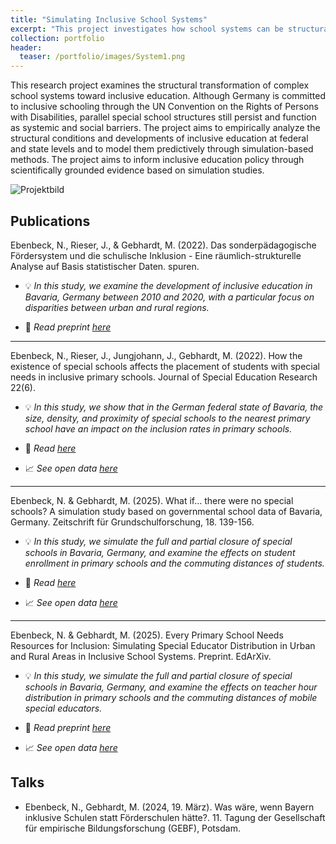 ```yaml
---
title: "Simulating Inclusive School Systems"
excerpt: "This project investigates how school systems can be structurally transformed toward inclusion. Using school statistics and geographic data, we analyze current structures and simulate the future effects of reforms — such as closing special schools — on student placement, resource allocation, and school access."
collection: portfolio
header:
  teaser: /portfolio/images/System1.png
---
```


This research project examines the structural transformation of complex school systems toward inclusive education. Although Germany is committed to inclusive schooling through the UN Convention on the Rights of Persons with Disabilities, parallel special school structures still persist and function as systemic and social barriers. The project aims to empirically analyze the structural conditions and developments of inclusive education at federal and state levels and to model them predictively through simulation-based methods. The project aims to inform inclusive education policy through scientifically grounded evidence based on simulation studies.

![Projektbild](/portfolio/images/System2.png)

## Publications

Ebenbeck, N., Rieser, J., & Gebhardt, M. (2022). Das sonderpädagogische Fördersystem und die schulische Inklusion - Eine räumlich-strukturelle Analyse auf Basis statistischer Daten. spuren. 

* :bulb: *In this study, we examine the development of inclusive education in Bavaria, Germany between 2010 and 2020, with a particular focus on disparities between urban and rural regions.*

* :page_facing_up: *Read preprint [here](doi.org/10.13140/RG.2.2.14803.25120)*
  
---

Ebenbeck, N., Rieser, J., Jungjohann, J., Gebhardt, M. (2022). How the existence of special schools affects the placement of students with special needs in inclusive primary schools. Journal of Special Education Research 22(6). 

* :bulb: *In this study, we show that in the German federal state of Bavaria, the size, density, and proximity of special schools to the nearest primary school have an impact on the inclusion rates in primary schools.*

* :page_facing_up: *Read [here](https://doi.org/10.1111/1471-3802.12565)*

* :chart_with_upwards_trend: *See open data [here](https://osf.io/c6axj/)*
  
---

Ebenbeck, N. & Gebhardt, M. (2025). What if… there were no special schools? A simulation study based on governmental school data of Bavaria, Germany. Zeitschrift für Grundschulforschung, 18. 139-156. 

* :bulb: *In this study, we simulate the full and partial closure of special schools in Bavaria, Germany, and examine the effects on student enrollment in primary schools and the commuting distances of students.*

* :page_facing_up: *Read [here](https://link.springer.com/article/10.1007/s42278-024-00216-2)*

* :chart_with_upwards_trend: *See open data [here](https://osf.io/mf7bx/)*

---

Ebenbeck, N. & Gebhardt, M. (2025). Every Primary School Needs Resources for Inclusion: Simulating Special Educator Distribution in Urban and Rural Areas in Inclusive School Systems. Preprint. EdArXiv.

* :bulb: *In this study, we simulate the full and partial closure of special schools in Bavaria, Germany, and examine the effects on teacher hour distribution in primary schools and the commuting distances of mobile special educators.*

* :page_facing_up: *Read preprint [here](https://osf.io/preprints/edarxiv/6sbcf_v1)*

* :chart_with_upwards_trend: *See open data [here](https://osf.io/hb6c8/?view_only=34a4ea993f6c4c77950aacf3380b5209)*

## Talks
* Ebenbeck, N., Gebhardt, M. (2024, 19. März). Was wäre, wenn Bayern inklusive Schulen statt Förderschulen hätte?. 11. Tagung der Gesellschaft für empirische Bildungsforschung (GEBF), Potsdam. 
